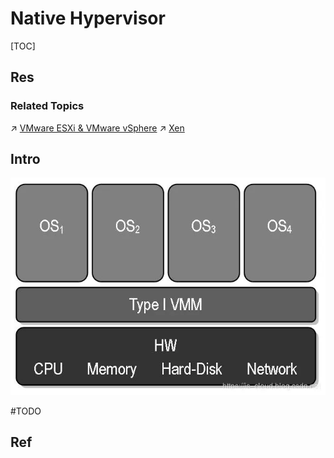 # Native Hypervisor

[TOC]


## Res
### Related Topics
↗ [VMware ESXi & VMware vSphere](VMware%20ESXi%20&%20VMware%20vSphere/VMware%20ESXi%20&%20VMware%20vSphere.md)
↗ [Xen](Xen/Xen.md)



## Intro
![](../../../../../../../Assets/Pics/Pasted%20image%2020230308103729.png)

#TODO 


## Ref

